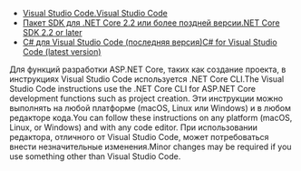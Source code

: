 * [<span data-ttu-id="67ba9-101">Visual Studio Code.</span><span class="sxs-lookup"><span data-stu-id="67ba9-101">Visual Studio Code</span></span>](https://code.visualstudio.com/download)
* [<span data-ttu-id="67ba9-102">Пакет SDK для .NET Core 2.2 или более поздней версии</span><span class="sxs-lookup"><span data-stu-id="67ba9-102">.NET Core SDK 2.2 or later</span></span>](https://www.microsoft.com/net/download/all)
* [<span data-ttu-id="67ba9-103">C# для Visual Studio Code (последняя версия)</span><span class="sxs-lookup"><span data-stu-id="67ba9-103">C# for Visual Studio Code (latest version)</span></span>](https://marketplace.visualstudio.com/items?itemName=ms-vscode.csharp)

<span data-ttu-id="67ba9-104">Для функций разработки ASP.NET Core, таких как создание проекта, в инструкциях Visual Studio Code используется .NET Core CLI.</span><span class="sxs-lookup"><span data-stu-id="67ba9-104">The Visual Studio Code instructions use the .NET Core CLI for ASP.NET Core development functions such as project creation.</span></span> <span data-ttu-id="67ba9-105">Эти инструкции можно выполнять на любой платформе (macOS, Linux или Windows) и в любом редакторе кода.</span><span class="sxs-lookup"><span data-stu-id="67ba9-105">You can follow these instructions on any platform (macOS, Linux, or Windows) and with any code editor.</span></span> <span data-ttu-id="67ba9-106">При использовании редактора, отличного от Visual Studio Code, может потребоваться внести незначительные изменения.</span><span class="sxs-lookup"><span data-stu-id="67ba9-106">Minor changes may be required if you use something other than Visual Studio Code.</span></span>
